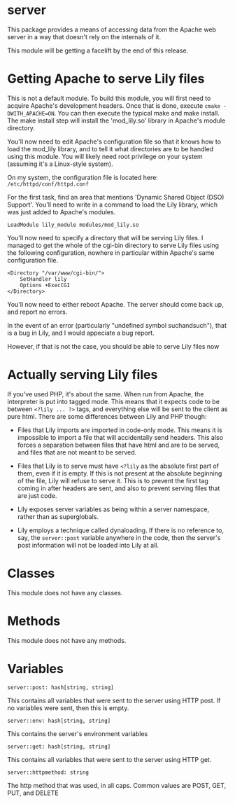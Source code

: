 server
======

This package provides a means of accessing data from the Apache web server in a way that doesn't rely on the internals of it.

This module will be getting a facelift by the end of this release.

# Getting Apache to serve Lily files

This is not a default module. To build this module, you will first need to acquire Apache's development headers. Once that is done, execute `cmake -DWITH_APACHE=ON`. You can then execute the typical make and make install. The make install step will install the 'mod_lily.so' library in Apache's module directory.

You'll now need to edit Apache's configuration file so that it knows how to load the mod_lily library, and to tell it what directories are to be handled using this module. You will likely need root privilege on your system (assuming it's a Linux-style system).

On my system, the configuration file is located here: `/etc/httpd/conf/httpd.conf`

For the first task, find an area that mentions 'Dynamic Shared Object (DSO) Support'. You'll need to write in a command to load the Lily library, which was just added to Apache's modules.

`LoadModule lily_module modules/mod_lily.so`

You'll now need to specify a directory that will be serving Lily files. I managed to get the whole of the cgi-bin directory to serve Lily files using the following configuration, nowhere in particular within Apache's same configuration file.

```
<Directory "/var/www/cgi-bin/">
    SetHandler lily
    Options +ExecCGI
</Directory>
```

You'll now need to either reboot Apache. The server should come back up, and report no errors.

In the event of an error (particularly "undefined symbol suchandsuch"), that is a bug in Lily, and I would appeciate a bug report.

However, if that is not the case, you should be able to serve Lily files now

# Actually serving Lily files

If you've used PHP, it's about the same. When run from Apache, the interpreter is put into tagged mode. This means that it expects code to be between `<?lily ... ?>` tags, and everything else will be sent to the client as pure html. There are some differences between Lily and PHP though:

* Files that Lily imports are imported in code-only mode. This means it is impossible to import a file that will accidentally send headers. This also forces a separation between files that have html and are to be served, and files that are not meant to be served.

* Files that Lily is to serve must have `<?lily` as the absolute first part of them, even if it is empty. If this is not present at the absolute beginning of the file, Lily will refuse to serve it. This is to prevent the first tag coming in after headers are sent, and also to prevent serving files that are just code.

* Lily exposes server variables as being within a server namespace, rather than as superglobals.

* Lily employs a technique called dynaloading. If there is no reference to, say, the `server::post` variable anywhere in the code, then the server's post information will not be loaded into Lily at all.

# Classes

This module does not have any classes.

# Methods

This module does not have any methods.

# Variables

`server::post: hash[string, string]`

This contains all variables that were sent to the server using HTTP post. If no variables were sent, then this is empty.


`server::env: hash[string, string]`

This contains the server's environment variables


`server::get: hash[string, string]`

This contains all variables that were sent to the server using HTTP get.


`server::httpmethod: string`

The http method that was used, in all caps. Common values are POST, GET, PUT, and DELETE
